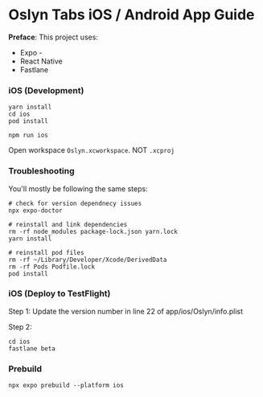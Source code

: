 # Oslyn Tabs iOS / Android App Guide

**Preface**: This project uses:

- Expo - 
- React Native
- Fastlane

### iOS (Development)

```
yarn install
cd ios
pod install

npm run ios
```

Open workspace `Oslyn.xcworkspace`. NOT `.xcproj`

### Troubleshooting
You'll mostly be following the same steps:

```
# check for version dependnecy issues
npx expo-doctor

# reinstall and link dependencies
rm -rf node_modules package-lock.json yarn.lock
yarn install

# reinstall pod files
rm -rf ~/Library/Developer/Xcode/DerivedData
rm -rf Pods Podfile.lock
pod install
```

### iOS (Deploy to TestFlight)

Step 1: Update the version number in line 22 of app/ios/Oslyn/info.plist

Step 2:
```
cd ios
fastlane beta
```

### Prebuild

```
npx expo prebuild --platform ios
```